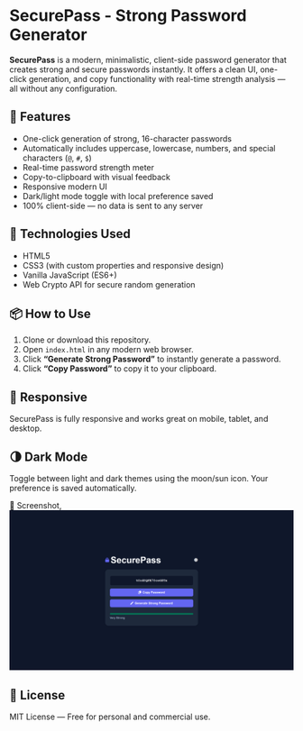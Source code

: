 # SecurePass - Strong Password Generator

**SecurePass** is a modern, minimalistic, client-side password generator that creates strong and secure passwords instantly. It offers a clean UI, one-click generation, and copy functionality with real-time strength analysis — all without any configuration.

## 🔐 Features

- One-click generation of strong, 16-character passwords
- Automatically includes uppercase, lowercase, numbers, and special characters (`@`, `#`, `$`)
- Real-time password strength meter
- Copy-to-clipboard with visual feedback
- Responsive modern UI
- Dark/light mode toggle with local preference saved
- 100% client-side — no data is sent to any server

## 🚀 Technologies Used

- HTML5
- CSS3 (with custom properties and responsive design)
- Vanilla JavaScript (ES6+)
- Web Crypto API for secure random generation

## 📦 How to Use

1. Clone or download this repository.
2. Open `index.html` in any modern web browser.
3. Click **“Generate Strong Password”** to instantly generate a password.
4. Click **“Copy Password”** to copy it to your clipboard.

## 📱 Responsive

SecurePass is fully responsive and works great on mobile, tablet, and desktop.

## 🌗 Dark Mode

Toggle between light and dark themes using the moon/sun icon. Your preference is saved automatically.

📸 Screenshot,
![Screenshot](./Screenshot.png)

## 🪪 License

MIT License — Free for personal and commercial use.
